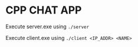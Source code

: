 # CPP CHAT APP
Execute server.exe using `./server`

Execute client.exe using `./client <IP_ADDR> <NAME>`
